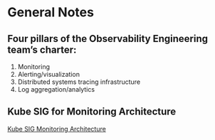 # General Notes

## Four pillars of the Observability Engineering team’s charter:
1. Monitoring
2. Alerting/visualization
3. Distributed systems tracing infrastructure
4. Log aggregation/analytics

## Kube SIG for Monitoring Architecture
[Kube SIG Monitoring Architecture](https://github.com/kubernetes/community/blob/b3349d5b1354df814b67bbdee6890477f3c250cb/contributors/design-proposals/instrumentation/monitoring_architecture.md)
